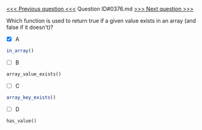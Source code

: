 [<<< Previous question <<<](0375.md)  Question ID#0376.md  [>>> Next question >>>](0377.md) 

Which function is used to return true if a given value exists in an array (and false if it doesn't)?

- [x] A
```php
in_array()
```

- [ ] B
```php
array_value_exists()
```

- [ ] C
```php
array_key_exists()
```

- [ ] D
```php
has_value()
```

